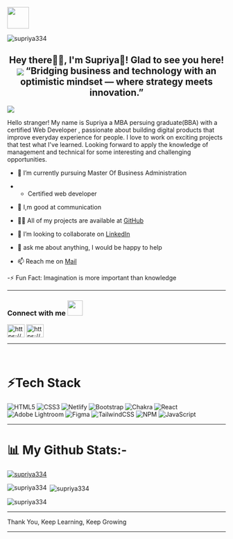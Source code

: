 <img align="center" src="https://c.tenor.com/CigpzapemsoAAAAC/hi-robot.gif" height="50px"><p align="left"> <img src="https://komarev.com/ghpvc/?username=supriya334&label=Profile%20views&color=0e75b6&style=flat" alt="supriya334" /> </p>

<h2 align="center"> <b> Hey there👋🏻, I'm Supriya🧐! Glad to see you here!     
   
 <img align="center" src="https://user-images.githubusercontent.com/73097560/115834477-dbab4500-a447-11eb-908a-139a6edaec5c.gif">  
 “Bridging business and technology with an optimistic mindset — where strategy meets innovation.”</b></h2>
<img align="center" src="https://user-images.githubusercontent.com/73097560/115834477-dbab4500-a447-11eb-908a-139a6edaec5c.gif">

Hello stranger! My name is Supriya a MBA persuing graduate(BBA) with  a certified  Web Developer , passionate about building digital products that improve everyday experience for people. I love to work on exciting projects that test what I've learned.  Looking forward to apply the knowledge of management and technical  for some interesting and challenging opportunities.

 

<div display="flex"> 
<div width="49%">  

- 🔭 I’m currently pursuing Master Of Business Administration
  
- * Certified web developer

- 💬 I,m good at communication

- 👨‍💻 All of my projects are available at <a href="https://github.com/Supriya334?tab=repositories">GitHub</a>

- 👯 I’m looking to collaborate on <a href="https://www.linkedin.com/in/supriya-singh-b709b7264/? 
     lipi=urn%3Ali%3Apage%3Ad_flagship3_feed%3BrNPidtDlSF6vP9xVkdaPSQ%3D%3D">LinkedIn </a>

- 💬 ask me about anything, I would be happy to help

- 📫 Reach me on <a href="supriya739805@gmail.com">Mail</a>

-⚡ Fun Fact: Imagination is more important than knowledge
</div>

 
</div>

<hr>

<h3 align="left">Connect with me <img src="https://raw.githubusercontent.com/ShahriarShafin/ShahriarShafin/main/Assets/handshake.gif" height="35px"></h3>

<p align="left">
 <a href="https://linkedin.com/in/https://www.linkedin.com/in/supriya-singh-b709b7264/" target="blank"><img align="center" src="https://raw.githubusercontent.com/rahuldkjain/github-profile-readme-generator/master/src/images/icons/Social/linked-in-alt.svg" alt="https://www.linkedin.com/in/supriya-singh-b709b7264/" height="30" width="40" /></a>
<a href="https://instagram.com/https://www.instagram.com/daring_queen_96/" target="blank"><img align="center" src="https://raw.githubusercontent.com/rahuldkjain/github-profile-readme-generator/master/src/images/icons/Social/instagram.svg" alt="https://www.instagram.com/daring_queen_02480/" height="30" width="40" /></a>
</p>
<hr>
<br>

# ⚡Tech Stack
![HTML5](https://img.shields.io/badge/html5-%23E34F26.svg?style=for-the-badge&logo=html5&logoColor=white) ![CSS3](https://img.shields.io/badge/css3-%231572B6.svg?style=for-the-badge&logo=css3&logoColor=white) ![Netlify](https://img.shields.io/badge/netlify-%23000000.svg?style=for-the-badge&logo=netlify&logoColor=#00C7B7) ![Bootstrap](https://img.shields.io/badge/bootstrap-%238511FA.svg?style=for-the-badge&logo=bootstrap&logoColor=white) ![Chakra](https://img.shields.io/badge/chakra-%234ED1C5.svg?style=for-the-badge&logo=chakraui&logoColor=white) ![React](https://img.shields.io/badge/react-%2320232a.svg?style=for-the-badge&logo=react&logoColor=%2361DAFB) ![Adobe Lightroom](https://img.shields.io/badge/Adobe%20Lightroom-31A8FF.svg?style=for-the-badge&logo=Adobe%20Lightroom&logoColor=white) ![Figma](https://img.shields.io/badge/figma-%23F24E1E.svg?style=for-the-badge&logo=figma&logoColor=white) ![TailwindCSS](https://img.shields.io/badge/tailwindcss-%2338B2AC.svg?style=for-the-badge&logo=tailwind-css&logoColor=white) ![NPM](https://img.shields.io/badge/NPM-%23CB3837.svg?style=for-the-badge&logo=npm&logoColor=white) ![JavaScript](https://img.shields.io/badge/javascript-%23323330.svg?style=for-the-badge&logo=javascript&logoColor=%23F7DF1E)


<hr>
  

# 📊 My Github Stats:-
<p align="left"> <a href="https://github.com/ryo-ma/github-profile-trophy"><img src="https://github-profile-trophy.vercel.app/?username=supriya334" alt="supriya334" /></a> </p>

<p><img align="left" src="https://github-readme-stats.vercel.app/api/top-langs?username=supriya334&show_icons=true&locale=en&layout=compact" alt="supriya334" /></p>

<p>&nbsp;<img align="center" src="https://github-readme-stats.vercel.app/api?username=supriya334&show_icons=true&locale=en" alt="supriya334" /></p>

<p><img align="center" src="https://github-readme-streak-stats.herokuapp.com/?user=supriya334&" alt="supriya334" /></p>
<hr>


 Thank You, 
 Keep Learning, Keep Growing

<hr>

